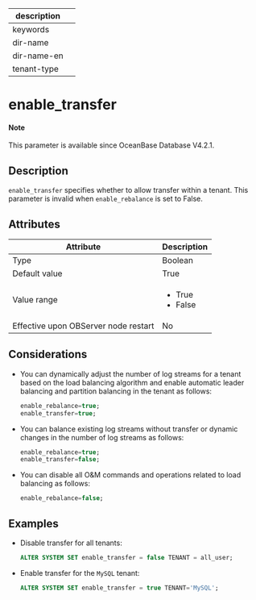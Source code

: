 |description||
|---|---|
|keywords||
|dir-name||
|dir-name-en||
|tenant-type||

# enable_transfer

<main id="notice" type='explain'>

  <h4>Note</h4>

  <p>This parameter is available since OceanBase Database V4.2.1. </p>

</main>

## Description

`enable_transfer` specifies whether to allow transfer within a tenant. This parameter is invalid when `enable_rebalance` is set to False. 

## Attributes

| **Attribute** | **Description** |
| --- | --- |
| Type | Boolean |
| Default value | True |
| Value range | <ul><li> True </li><li>False </li></ul> |
| Effective upon OBServer node restart | No |

## Considerations

* You can dynamically adjust the number of log streams for a tenant based on the load balancing algorithm and enable automatic leader balancing and partition balancing in the tenant as follows:

   ```sql
   enable_rebalance=true;
   enable_transfer=true;
   ```

* You can balance existing log streams without transfer or dynamic changes in the number of log streams as follows:

   ```sql
   enable_rebalance=true;
   enable_transfer=false;
   ```

* You can disable all O&M commands and operations related to load balancing as follows:

   ```sql
   enable_rebalance=false;
   ```

## Examples

* Disable transfer for all tenants:

   ```sql
   ALTER SYSTEM SET enable_transfer = false TENANT = all_user;
   ```

* Enable transfer for the `MySQL` tenant:

  ```sql
  ALTER SYSTEM SET enable_transfer = true TENANT='MySQL';
  ```
